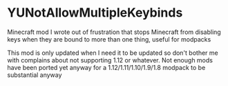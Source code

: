 # YUNotAllowMultipleKeybinds
Minecraft mod I wrote out of frustration that stops Minecraft from disabling keys when they are bound to more than one thing, useful for modpacks

This mod is only updated when I need it to be updated so don't bother me with complains about not supporting 1.12 or whatever. Not enough mods have been ported yet anyway for a 1.12/1.11/1.10/1.9/1.8 modpack to be substantial anyway
